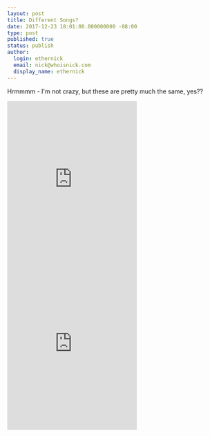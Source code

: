 ```yaml
---
layout: post
title: Different Songs?
date: 2017-12-23 18:01:00.000000000 -08:00
type: post
published: true
status: publish
author:
  login: ethernick
  email: nick@whoisnick.com
  display_name: ethernick
---
```

Hrmmmm - I'm not crazy, but these are pretty much the same, yes??

<iframe src="https://open.spotify.com/album/3kc2Y4D6VJzCgpD7Nd1rHs" width="300" height="380" frameborder="0" allowtransparency="true"></iframe>

<iframe src="https://open.spotify.com/embed/track/3E6Ydoy1H8ePoigc10Mgsa" width="300" height="380" frameborder="0" allowtransparency="true"></iframe>